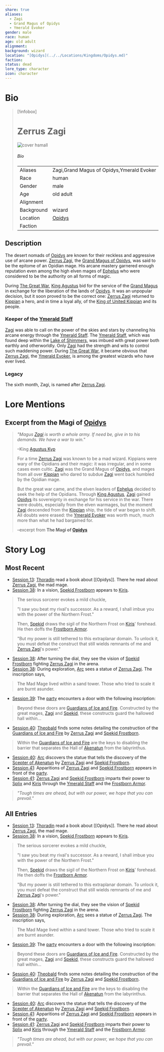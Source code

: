 ```yaml
---
share: true
aliases:
  - Zagi
  - Grand Magus of Opidys
  - Ymerald Evoker
gender: male
race: human
age: old adult
alignment: 
background: wizard
location: "[Opidys](../../Locations/Kingdoms/Opidys.md)"
faction: 
status: dead
lore_type: character
icon: character
---
```

# Bio
> [!infobox]
> # Zerrus Zagi
> ![cover hsmall](insertimage.png)
> ##### Bio
> |  |  |
> | ---- | ---- |
> | Aliases | Zagi,Grand Magus of Opidys,Ymerald Evoker|
> | Race| human |
> | Gender| male|
> | Age | old adult|
> | Alignment|| 
> | Background| wizard|
> | Location|  [Opidys](../../Locations/Kingdoms/Opidys.md)|
> | Faction| | 
## Description
The desert nomads of [Opidys](../../Locations/Kingdoms/Opidys.md) are known for their reckless and aggressive use of arcane power. [Zerrus Zagi](Zerrus%20Zagi.md), the [Grand Magus of Opidys](Zerrus%20Zagi.md), was said to be the epitome of an Opidian mage. His arcane mastery garnered enough reputation even among the high elven mages of [Ephelus](../../Locations/Kingdoms/Elven%20Kingdom%20of%20Ephelus.md) who were considered to be the authority on all forms of magic.

During [The Great War](../Kippian-Sumber%20War.md), [King Agustus](../../../Agustus%20Kyp.md) bid for the service of the [Grand Magus](Zerrus%20Zagi.md) in exchange for the liberation of the lands of [Opidys](../../Locations/Kingdoms/Opidys.md). It was an unpopular decision, but it soon proved to be the correct one: [Zerrus Zagi](Zerrus%20Zagi.md) returned to [Kippian](../../Locations/Continents/Kippian.md) a hero, and in time a loyal ally, of the [King of United Kippian](../../../Agustus%20Kyp.md) and its people.
### Keeper of the [Ymerald Staff](../../Items/Mythic%20Items/Ymerald%20Staff.md)
[Zagi](Zerrus%20Zagi.md) was able to call on the power of the skies and stars by channeling his arcane energy through the [Ymerald Staff](../../Items/Mythic%20Items/Ymerald%20Staff.md). The [Ymerald Staff](../../Items/Mythic%20Items/Ymerald%20Staff.md), which was found deep within the [Lake of Shimmers](../../Locations/Areas/Lake%20of%20Shimmers.md), was imbued with great power both earthly and otherworldly. Only [Zagi](Zerrus%20Zagi.md) had the strength and wits to control such maddening power. During [The Great War](../Kippian-Sumber%20War.md), it became obvious that [Zerrus Zagi](Zerrus%20Zagi.md), the [Ymerald Evoker](Zerrus%20Zagi.md), is among the greatest wizards who have ever lived.
### Legacy
The sixth month, Zagi, is named after [Zerrus Zagi](Zerrus%20Zagi.md).
# Lore Mentions
## Excerpt from the Magi of [Opidys](../../Locations/Kingdoms/Opidys.md)
>*"Magus [Zagi](Zerrus%20Zagi.md) is worth a whole army. If need be, give in to his demands. We have a war to win."*
>
> –King [Agustus Kyp](../../../Agustus%20Kyp.md)
> 
> For a time [Zerrus Zagi](Zerrus%20Zagi.md) was known to be a mad wizard. Kippians were wary of the Opidians and their magic: it was irregular, and in some cases even cultic. [Zagi](Zerrus%20Zagi.md) was the Grand Magus of [Opidys](../../Locations/Kingdoms/Opidys.md), and mages from all over [Kippian](../../Locations/Kingdoms/Kingdom%20of%20United%20Kippian.md) who dared to subdue [Zagi](Zerrus%20Zagi.md) went back humbled by the Opidian mage.
>
>But the great war came, and the elven leaders of [Ephelus](../../Locations/Kingdoms/Elven%20Kingdom%20of%20Ephelus.md) decided to seek the help of the Opidians. Through [King Agustus](../../../Agustus%20Kyp.md), [Zagi](Zerrus%20Zagi.md) gained [Opidys](../../Locations/Kingdoms/Opidys.md) its sovereignty in exchange for his service in the war. There were doubts, especially from the elven warmages, but the moment [Zagi](Zerrus%20Zagi.md) descended from the [Kippian](../../Locations/Kingdoms/Kingdom%20of%20United%20Kippian.md) ship, the tide of war began to shift. All doubts were erased: the [Ymerald Evoker](Zerrus%20Zagi.md) was worth much, much more than what he had bargained for.
>
>–excerpt from **The Magi of [Opidys](../../Locations/Kingdoms/Opidys.md)**
# Story Log
## Most Recent
- [Session 13](../../../Session%2013.md): [Thoradin](Thoradin%20Goodman.md) read a book about [[Opidys]]. There he read about [Zerrus Zagi](Zerrus%20Zagi.md), the mad mage.
- [Session 38](../../Session%20Log/Session%2038.md): In a vision, [Spekid Frostborn](Spekid%20Frostborn.md) appears to [Kiris](Kiris%20Acquermann.md).
> The serious sorcerer evokes a mild chuckle,
>
> "I saw you beat my rival's successor. As a reward, I shall imbue you with the power of the Northern Frost."
>
> Then, [Spekid](Spekid%20Frostborn.md) draws the sigil of the Northern Frost on [Kiris](Kiris%20Acquermann.md)' forehead. He then doffs the [Frostborn Armor](Frostborn%20Armor.md).
>
> "But my power is still tethered to this extraplanar domain. To unlock it, you must defeat the construct that still wields remnants of me and [Zerrus Zagi](Zerrus%20Zagi.md)'s power."
- [Session 38](../../Session%20Log/Session%2038.md): After turning the dial, they see the vision of [Spekid Frostborn](Spekid%20Frostborn.md) fighting [Zerrus Zagi](Zerrus%20Zagi.md) in the arena.
- [Session 38](../../Session%20Log/Session%2038.md): During exploration, [Arc](Arc.md) sees a statue of [Zerrus Zagi](Zerrus%20Zagi.md). The inscription says,
> The Mad Mage lived within a sand tower. Those who tried to scale it are burnt asunder.
- [Session 39](../../Session%20Log/Session%2039.md): The [party](Seven%20Up....md) encounters a door with the following inscription:
> Beyond these doors are [Guardians of Ice and Fire](Guardians%20of%20Ice%20and%20Fire.md). Constructed by the great mages, [Zagi](Zerrus%20Zagi.md) and [Spekid](Spekid%20Frostborn.md), these constructs guard the hallowed hall within...
- [Session 40](../../Session%20Log/Session%2040.md): [Theobald](Theobald%20Clayhollow.md) finds some notes detailing the construction of the [Guardians of Ice and Fire](Guardians%20of%20Ice%20and%20Fire.md) by [Zerrus Zagi](Zerrus%20Zagi.md) and [Spekid Frostborn](Spekid%20Frostborn.md).
> Within the [Guardians of Ice and Fire](Guardians%20of%20Ice%20and%20Fire.md) are the keys to disabling the barrier that separates the Hall of [Akenatun](Akenatun.md) from the labyrinthus.
- [Session 40](../../Session%20Log/Session%2040.md): [Arc](Arc.md) discovers the statue that tells the discovery of the [Scepter of Akenatun](Scepter%20of%20Akenatun.md) by [Zerrus Zagi](Zerrus%20Zagi.md) and [Spekid Frostborn](Spekid%20Frostborn.md).
- [Session 41](../../Session%20Log/Session%2041.md): Apparitions of [Zerrus Zagi](Zerrus%20Zagi.md) and [Spekid Frostborn](Spekid%20Frostborn.md) appears in front of the [party](Seven%20Up....md).
- [Session 41](../../Session%20Log/Session%2041.md): [Zerrus Zagi](Zerrus%20Zagi.md) and [Spekid Frostborn](Spekid%20Frostborn.md) imparts their power to [Splix](Spraugh%20'Splix'%20Calix.md) and [Kiris](Kiris%20Acquermann.md) through the [Ymerald Staff](Ymerald%20Staff.md) and the [Frostborn Armor](Frostborn%20Armor.md).
> *"Tough times are ahead, but with our power, we hope that you can prevail."*

## All Entries
- [Session 13](../../../Session%2013.md): [Thoradin](Thoradin%20Goodman.md) read a book about [[Opidys]]. There he read about [Zerrus Zagi](Zerrus%20Zagi.md), the mad mage.
- [Session 38](../../Session%20Log/Session%2038.md): In a vision, [Spekid Frostborn](Spekid%20Frostborn.md) appears to [Kiris](Kiris%20Acquermann.md).
> The serious sorcerer evokes a mild chuckle,
>
> "I saw you beat my rival's successor. As a reward, I shall imbue you with the power of the Northern Frost."
>
> Then, [Spekid](Spekid%20Frostborn.md) draws the sigil of the Northern Frost on [Kiris](Kiris%20Acquermann.md)' forehead. He then doffs the [Frostborn Armor](Frostborn%20Armor.md).
>
> "But my power is still tethered to this extraplanar domain. To unlock it, you must defeat the construct that still wields remnants of me and [Zerrus Zagi](Zerrus%20Zagi.md)'s power."
- [Session 38](../../Session%20Log/Session%2038.md): After turning the dial, they see the vision of [Spekid Frostborn](Spekid%20Frostborn.md) fighting [Zerrus Zagi](Zerrus%20Zagi.md) in the arena.
- [Session 38](../../Session%20Log/Session%2038.md): During exploration, [Arc](Arc.md) sees a statue of [Zerrus Zagi](Zerrus%20Zagi.md). The inscription says,
> The Mad Mage lived within a sand tower. Those who tried to scale it are burnt asunder.
- [Session 39](../../Session%20Log/Session%2039.md): The [party](Seven%20Up....md) encounters a door with the following inscription:
> Beyond these doors are [Guardians of Ice and Fire](Guardians%20of%20Ice%20and%20Fire.md). Constructed by the great mages, [Zagi](Zerrus%20Zagi.md) and [Spekid](Spekid%20Frostborn.md), these constructs guard the hallowed hall within...
- [Session 40](../../Session%20Log/Session%2040.md): [Theobald](Theobald%20Clayhollow.md) finds some notes detailing the construction of the [Guardians of Ice and Fire](Guardians%20of%20Ice%20and%20Fire.md) by [Zerrus Zagi](Zerrus%20Zagi.md) and [Spekid Frostborn](Spekid%20Frostborn.md).
> Within the [Guardians of Ice and Fire](Guardians%20of%20Ice%20and%20Fire.md) are the keys to disabling the barrier that separates the Hall of [Akenatun](Akenatun.md) from the labyrinthus.
- [Session 40](../../Session%20Log/Session%2040.md): [Arc](Arc.md) discovers the statue that tells the discovery of the [Scepter of Akenatun](Scepter%20of%20Akenatun.md) by [Zerrus Zagi](Zerrus%20Zagi.md) and [Spekid Frostborn](Spekid%20Frostborn.md).
- [Session 41](../../Session%20Log/Session%2041.md): Apparitions of [Zerrus Zagi](Zerrus%20Zagi.md) and [Spekid Frostborn](Spekid%20Frostborn.md) appears in front of the [party](Seven%20Up....md).
- [Session 41](../../Session%20Log/Session%2041.md): [Zerrus Zagi](Zerrus%20Zagi.md) and [Spekid Frostborn](Spekid%20Frostborn.md) imparts their power to [Splix](Spraugh%20'Splix'%20Calix.md) and [Kiris](Kiris%20Acquermann.md) through the [Ymerald Staff](Ymerald%20Staff.md) and the [Frostborn Armor](Frostborn%20Armor.md).
> *"Tough times are ahead, but with our power, we hope that you can prevail."*
